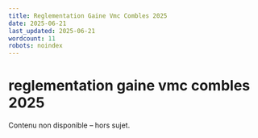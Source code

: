 ```yaml
---
title: Reglementation Gaine Vmc Combles 2025
date: 2025-06-21
last_updated: 2025-06-21
wordcount: 11
robots: noindex
---
```


# reglementation gaine vmc combles 2025

Contenu non disponible – hors sujet.